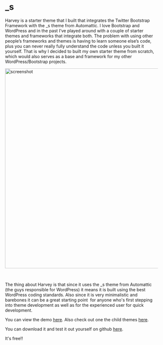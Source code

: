 

_s
===

Harvey is a starter theme that I built that integrates the Twitter Bootstrap Framework with the _s theme from Automattic. I love Bootstrap and WordPress and in the past I’ve played around with a couple of starter themes and frameworks that integrate both. The problem with using other people’s frameworks and themes is having to learn someone else’s code, plus you can never really fully understand the code unless you built it yourself. That is why I decided to built my own starter theme from scratch, which would also serves as a base and framework for my other WordPress/Bootstrap projects.

<a href="http://www.wpup.co/wp-content/uploads/2014/09/screenshot.png"><img src="http://www.wpup.co/wp-content/uploads/2014/09/screenshot.png" alt="screenshot" width="880" height="660" /></a>

&nbsp;

The thing about Harvey is that since it uses the _s theme from Automattic (the guys responsible for WordPress) it means it is built using the best WordPress coding standards. Also since it is very minimalistic and barebones it can be a great starting point  for anyone who's first stepping into theme development as well as for the experienced user for quick development.

You can view the demo <a title="Harvey Theme" href="http://demos.wpup.co/harvey/" target="_blank">here</a>. Also check out one the child themes <a title="Everest - Harvey Child Theme" href="http://demos.wpup.co/harvey-child/" target="_blank">here</a>.

You can download it and test it out yourself on github <a title="Harvey Theme on Github" href="https://github.com/bandid/harvey" target="_blank">here</a>.

It's free!!
